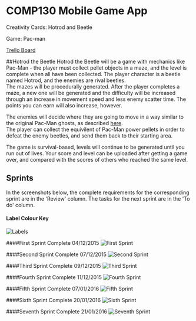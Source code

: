 # COMP130 Mobile Game App

Creativity Cards: Hotrod and Beetle

Game: Pac-man

[Trello Board](https://trello.com/b/HY4IBdXG/kivy-mobile-game)

##Hotrod the Beetle
Hotrod the Beetle will be a game with mechanics like Pac-Man - the player must collect pellet objects in a maze, and the level is complete when all have been collected. The player character is a beetle named Hotrod, and the enemies are rival beetles.  
The mazes will be procedurally generated. After the player completes a maze, a new one will be generated and the difficulty will be increased through an increase in movement speed and less enemy scatter time. The points you can earn will also increase, however.

The enemies will decide where they are going to move in a way similar to the original Pac-Man ghosts, as described [here](http://gameinternals.com/post/2072558330/understanding-pac-man-ghost-behavior).  
The player can collect the equivilent of Pac-Man power pellets in order to defeat the enemy beetles, and send them back to their starting area.

The game is survival-based, levels will continue to be generated until you run out of lives. Your score and level can be uploaded after getting a game over, and compared with the scores of others who reached the same level.

## Sprints
In the screenshots below, the complete requirements for the corresponding sprint are in the 'Review' column. The tasks for the next sprint are in the 'To do' column.

#### Label Colour Key
![Labels](https://github.com/NecroReindeer/comp130-mobile-game-app/blob/master/Sprint%20Plans/Labels.png)

####First Sprint Complete 04/12/2015
![First Sprint](https://github.com/NecroReindeer/comp130-mobile-game-app/blob/master/Sprint%20Plans/First%20Sprint.png)

####Second Sprint Complete 07/12/2015
![Second Sprint](https://github.com/NecroReindeer/comp130-mobile-game-app/blob/master/Sprint%20Plans/Second%20Sprint.png)

####Third Sprint Complete 09/12/2015
![Third Sprint](https://github.com/NecroReindeer/comp130-mobile-game-app/blob/master/Sprint%20Plans/Third%20Sprint.png)

####Fourth Sprint Complete 11/12/2015
![Fourth Sprint](https://github.com/NecroReindeer/comp130-mobile-game-app/blob/master/Sprint%20Plans/Fourth%20Sprint.png)

####Fifth Sprint Complete 07/01/2016
![Fifth Sprint](https://github.com/NecroReindeer/comp130-mobile-game-app/blob/master/Sprint%20Plans/Fifth%20Sprint.png)

####Sixth Sprint Complete 20/01/2016
![Sixth Sprint](https://github.com/NecroReindeer/comp130-mobile-game-app/blob/master/Sprint%20Plans/Sixth%20Sprint.png)

####Seventh Sprint Complete 21/01/2016
![Seventh Sprint](https://github.com/NecroReindeer/comp130-mobile-game-app/blob/master/Sprint%20Plans/Seventh%20Sprint.png)
